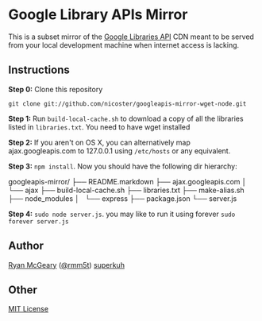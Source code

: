 # Google Library APIs Mirror

This is a subset mirror of the [Google Libraries API](http://code.google.com/apis/libraries/devguide.html) CDN meant to be served
from your local development machine when internet access is lacking.

## Instructions

**Step 0:** Clone this repository

    git clone git://github.com/nicoster/googleapis-mirror-wget-node.git

**Step 1:** Run `build-local-cache.sh` to download a copy of all the libraries listed in
  `libraries.txt`. You need to have wget installed

**Step 2:** If you aren't on OS X, you can alternatively map ajax.googleapis.com to
127.0.0.1 using `/etc/hosts` or any equivalent. 

**Step 3:**  `npm install`. Now you should have the following dir hierarchy:

googleapis-mirror/
├── README.markdown
├── ajax.googleapis.com
│   └── ajax
├── build-local-cache.sh
├── libraries.txt
├── make-alias.sh
├── node_modules
│   └── express
├── package.json
└── server.js


**Step 4:**  `sudo node server.js`. you may like to run it using forever `sudo forever server.js`

## Author

[Ryan McGeary](http://ryan.mcgeary.org) ([@rmm5t](http://twitter.com/rmm5t))
[superkuh](http://superkuh.com/ajaxgoogleapis.html)


## Other

[MIT License](http://www.opensource.org/licenses/mit-license.php)
